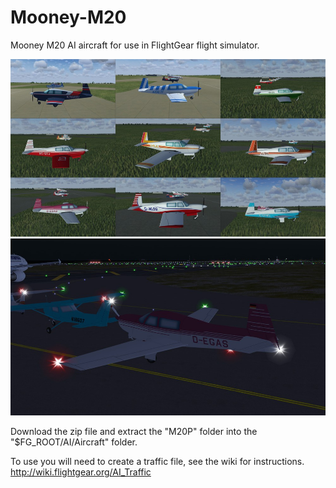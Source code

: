 # Mooney-M20
Mooney M20 AI aircraft for use in FlightGear flight simulator.

![Mooney](screenshot/Mooney.jpg)
![Mooney_lights](screenshot/m20_lights.jpg)

Download the zip file and extract the "M20P" folder into the "$FG_ROOT/AI/Aircraft" folder.

To use you will need to create a traffic file, see the wiki for instructions.
 http://wiki.flightgear.org/AI_Traffic
